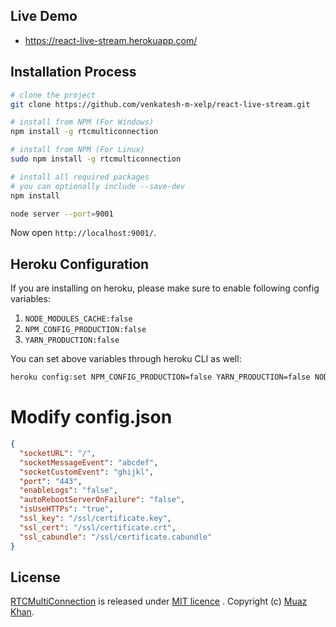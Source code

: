 ## Live Demo

* https://react-live-stream.herokuapp.com/

## Installation Process

```sh
# clone the project
git clone https://github.com/venkatesh-m-xelp/react-live-stream.git

# install from NPM (For Windows)
npm install -g rtcmulticonnection

# install from NPM (For Linux)
sudo npm install -g rtcmulticonnection

# install all required packages
# you can optionally include --save-dev
npm install

node server --port=9001
```
Now open `http://localhost:9001/`.

## Heroku Configuration

If you are installing on heroku, please make sure to enable following config variables:

1. `NODE_MODULES_CACHE:false`
2. `NPM_CONFIG_PRODUCTION:false`
3. `YARN_PRODUCTION:false`

You can set above variables through heroku CLI as well:

```sh
heroku config:set NPM_CONFIG_PRODUCTION=false YARN_PRODUCTION=false NODE_MODULES_CACHE=false
```

# Modify config.json

```json
{
  "socketURL": "/",
  "socketMessageEvent": "abcdef",
  "socketCustomEvent": "ghijkl",
  "port": "443",
  "enableLogs": "false",
  "autoRebootServerOnFailure": "false",
  "isUseHTTPs": "true",
  "ssl_key": "/ssl/certificate.key",
  "ssl_cert": "/ssl/certificate.crt",
  "ssl_cabundle": "/ssl/certificate.cabundle"
}
```

## License

[RTCMultiConnection](https://github.com/muaz-khan/RTCMultiConnection) is released under [MIT licence](https://github.com/muaz-khan/RTCMultiConnection/blob/master/LICENSE.md) . Copyright (c) [Muaz Khan](https://MuazKhan.com/).
